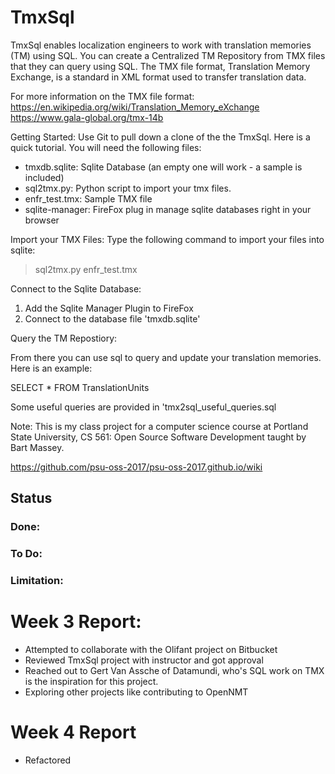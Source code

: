 # TmxSql
TmxSql enables localization engineers to work with translation memories (TM) using SQL. You can create a Centralized TM Repository from TMX files that they can query using SQL. The TMX file format, Translation Memory Exchange, is a standard in XML format used to transfer translation data.

For more information on the TMX file format:
https://en.wikipedia.org/wiki/Translation_Memory_eXchange
https://www.gala-global.org/tmx-14b

Getting Started:
Use Git to pull down a clone of the the TmxSql.  Here is a quick tutorial. You will need the following files:

- tmxdb.sqlite: Sqlite Database (an empty one will work - a sample is included)
- sql2tmx.py: Python script to import your tmx files.
- enfr_test.tmx: Sample TMX file
- sqlite-manager: FireFox plug in manage sqlite databases right in your browser

Import your TMX Files:
Type the following command to import your files into sqlite:
> sql2tmx.py enfr_test.tmx

Connect to the Sqlite Database:

1. Add the Sqlite Manager Plugin to FireFox 
1. Connect to the database file 'tmxdb.sqlite'

Query the TM Repostiory:

From there you can use sql to query and update your translation memories.  Here is an example:

SELECT * FROM TranslationUnits

Some useful queries are provided in 'tmx2sql_useful_queries.sql

Note: 
This is my class project for a computer science course at Portland State University, CS 561: Open Source Software Development taught by Bart Massey.

https://github.com/psu-oss-2017/psu-oss-2017.github.io/wiki

## Status

### Done:

### To Do: 

### Limitation:

Week 3 Report:
=======
- Attempted to collaborate with the Olifant project on Bitbucket 
- Reviewed TmxSql project with instructor and got approval
- Reached out to Gert Van Assche of Datamundi, who's SQL work on TMX is the inspiration for this project.
- Exploring other projects like contributing to OpenNMT

Week 4 Report
=======
- Refactored 
